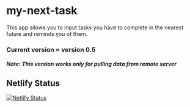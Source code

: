 # my-next-task

This app allows you to input tasks you have to complete in the nearest future and reminds you of them.

### Current version = version 0.5

##### Note: This version works only for pulling data from remote server

## Netlify Status

[![Netlify Status](https://api.netlify.com/api/v1/badges/4b50846c-d909-4896-84ed-5708248adaaa/deploy-status)](https://app.netlify.com/sites/sanytask/deploys)
